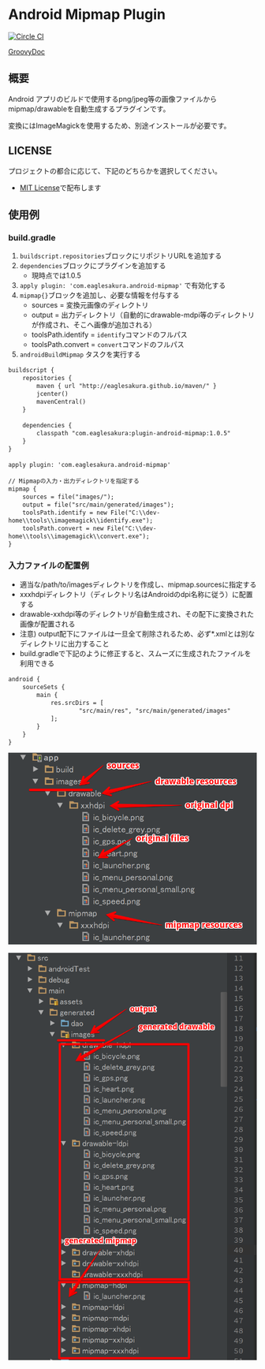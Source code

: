 # Android Mipmap Plugin

[![Circle CI](https://circleci.com/gh/eaglesakura/plugin-android-mipmap.png?style=badge)](https://circleci.com/gh/eaglesakura/plugin-android-mipmap)

[GroovyDoc](http://eaglesakura.github.io/maven/doc/plugin-android-mipmap/groovydoc/)

## 概要

Android アプリのビルドで使用するpng/jpeg等の画像ファイルからmipmap/drawableを自動生成するプラグインです。

変換にはImageMagickを使用するため、別途インストールが必要です。

## LICENSE

プロジェクトの都合に応じて、下記のどちらかを選択してください。

* [MIT License](LICENSE.txt)で配布します

## 使用例

### build.gradle

 1. `buildscript.repositories`ブロックにリポジトリURLを追加する
 1. `dependencies`ブロックにプラグインを追加する
 	* 現時点では1.0.5
 1. `apply plugin: 'com.eaglesakura.android-mipmap'` で有効化する
 1. `mipmap{}`ブロックを追加し、必要な情報を付与する
	 * sources = 変換元画像のディレクトリ
	 * output = 出力ディレクトリ（自動的にdrawable-mdpi等のディレクトリが作成され、そこへ画像が追加される）
	 * toolsPath.identify = `identify`コマンドのフルパス
	 * toolsPath.convert = `convert`コマンドのフルパス
 1. `androidBuildMipmap` タスクを実行する

```
buildscript {
    repositories {
        maven { url "http://eaglesakura.github.io/maven/" }
        jcenter()
        mavenCentral()
    }

    dependencies {
        classpath "com.eaglesakura:plugin-android-mipmap:1.0.5"
    }
}

apply plugin: 'com.eaglesakura.android-mipmap'

// Mipmapの入力・出力ディレクトリを指定する
mipmap {
    sources = file("images/");
    output = file("src/main/generated/images");
    toolsPath.identify = new File("C:\\dev-home\\tools\\imagemagick\\identify.exe");
    toolsPath.convert = new File("C:\\dev-home\\tools\\imagemagick\\convert.exe");
}
```

### 入力ファイルの配置例

 * 適当な/path/to/imagesディレクトリを作成し、mipmap.sourcesに指定する
 * xxxhdpiディレクトリ（ディレクトリ名はAndroidのdpi名称に従う）に配置する
 * drawable-xxhdpi等のディレクトリが自動生成され、その配下に変換された画像が配置される
 * 注意) output配下にファイルは一旦全て削除されるため、必ず*.xmlとは別なディレクトリに出力すること
 * build.gradleで下記のように修正すると、スムーズに生成されたファイルを利用できる

```
android {
    sourceSets {
        main {
            res.srcDirs = [
                    "src/main/res", "src/main/generated/images"
            ];
        }
    }
}
```

![sources](doc/images/sources.png)

![output](doc/images/output.png)

